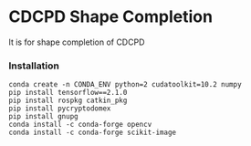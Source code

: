 # CDCPD Shape Completion

It is for shape completion of CDCPD

### Installation

```
conda create -n CONDA_ENV python=2 cudatoolkit=10.2 numpy
pip install tensorflow==2.1.0
pip install rospkg catkin_pkg
pip install pycryptodomex
pip install gnupg
conda install -c conda-forge opencv
conda install -c conda-forge scikit-image
```

